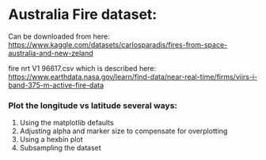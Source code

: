 # Australia Fire dataset:

Can  be downloaded from here: https://www.kaggle.com/datasets/carlosparadis/fires-from-space-australia-and-new-zeland

fire nrt V1 96617.csv which is described here: https://www.earthdata.nasa.gov/learn/find-data/near-real-time/firms/viirs-i-band-375-m-active-fire-data

### Plot the longitude vs latitude several ways:
1. Using the matplotlib defaults
2. Adjusting alpha and marker size to compensate for overplotting
3. Using a hexbin plot
4. Subsampling the dataset
